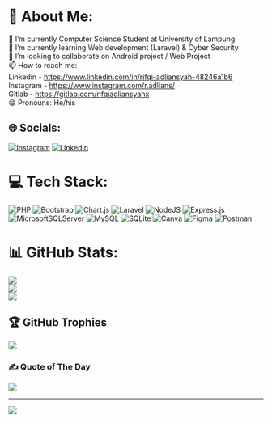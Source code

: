 # 💫 About Me:
🔭 I’m currently Computer Science Student at University of Lampung<br>🌱 I’m currently learning Web development (Laravel) & Cyber Security<br>👯 I’m looking to collaborate on Android project / Web Project<br>📫 How to reach me:<br>Linkedin - https://www.linkedin.com/in/rifqi-adliansyah-48246a1b6<br>Instagram - https://www.instagram.com/r.adlians/<br>Gitlab - https://gitlab.com/rifqiadliansyahx<br>😄 Pronouns: He/his


## 🌐 Socials:
[![Instagram](https://img.shields.io/badge/Instagram-%23E4405F.svg?logo=Instagram&logoColor=white)](https://instagram.com/r.adlians) [![LinkedIn](https://img.shields.io/badge/LinkedIn-%230077B5.svg?logo=linkedin&logoColor=white)](https://linkedin.com/in/rifqi-adliansyah) 

# 💻 Tech Stack:
![PHP](https://img.shields.io/badge/php-%23777BB4.svg?style=for-the-badge&logo=php&logoColor=white) ![Bootstrap](https://img.shields.io/badge/bootstrap-%23563D7C.svg?style=for-the-badge&logo=bootstrap&logoColor=white) ![Chart.js](https://img.shields.io/badge/chart.js-F5788D.svg?style=for-the-badge&logo=chart.js&logoColor=white) ![Laravel](https://img.shields.io/badge/laravel-%23FF2D20.svg?style=for-the-badge&logo=laravel&logoColor=white) ![NodeJS](https://img.shields.io/badge/node.js-6DA55F?style=for-the-badge&logo=node.js&logoColor=white) ![Express.js](https://img.shields.io/badge/express.js-%23404d59.svg?style=for-the-badge&logo=express&logoColor=%2361DAFB) ![MicrosoftSQLServer](https://img.shields.io/badge/Microsoft%20SQL%20Sever-CC2927?style=for-the-badge&logo=microsoft%20sql%20server&logoColor=white) ![MySQL](https://img.shields.io/badge/mysql-%2300f.svg?style=for-the-badge&logo=mysql&logoColor=white) ![SQLite](https://img.shields.io/badge/sqlite-%2307405e.svg?style=for-the-badge&logo=sqlite&logoColor=white) ![Canva](https://img.shields.io/badge/Canva-%2300C4CC.svg?style=for-the-badge&logo=Canva&logoColor=white) 	![Figma](https://img.shields.io/badge/figma-%23F24E1E.svg?style=for-the-badge&logo=figma&logoColor=white) ![Postman](https://img.shields.io/badge/Postman-FF6C37?style=for-the-badge&logo=postman&logoColor=white)
# 📊 GitHub Stats:
![](https://github-readme-stats.vercel.app/api?username=rifqiadliansyah&theme=radical&hide_border=false&include_all_commits=false&count_private=false)<br/>
![](https://github-readme-streak-stats.herokuapp.com/?user=rifqiadliansyah&theme=radical&hide_border=false)<br/>
![](https://github-readme-stats.vercel.app/api/top-langs/?username=rifqiadliansyah&theme=radical&hide_border=false&include_all_commits=false&count_private=false&layout=compact)

## 🏆 GitHub Trophies
![](https://github-profile-trophy.vercel.app/?username=rifqiadliansyah&theme=dracula&no-frame=false&no-bg=true&margin-w=4)

### ✍️ Quote of The Day
![](https://quotes-github-readme.vercel.app/api?type=horizontal&theme=tokyonight)

---
[![](https://visitcount.itsvg.in/api?id=rifqiadliansyah&icon=5&color=0)](https://visitcount.itsvg.in)

<!-- Proudly created with GPRM ( https://gprm.itsvg.in ) -->
